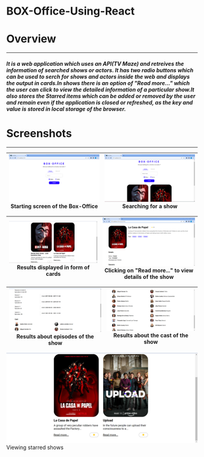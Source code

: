 # BOX-Office-Using-React

 # Overview
 --------------------------------
 
 ##### It is a web application which uses an API(TV Maze) and retreives the information of searched shows or actors. It has two radio buttons which can be used to serch for shows and actors inside the web and displays the output in cards.In shows there is an option of "Read more..." which the user can click to view the detailed information of a particular show.It also stores the Starred items which can be added or removed by the user and remain even if the application is closed or refreshed, as the key and value is stored in local storage of the browser. 
 
 # Screenshots
 -------------------------------
  ![screenshot](https://github.com/SAM6358/BOX-Office-Using-React/blob/master/Screenshots/Screenshot%202022-10-02%20044632.png) Starting screen of the Box-Office | ![screenshot](https://github.com/SAM6358/BOX-Office-Using-React/blob/master/Screenshots/Screenshot%202022-10-02%20044806.png) Searching for a show |
|-|-|

 ![screenshot](https://github.com/SAM6358/BOX-Office-Using-React/blob/master/Screenshots/Screenshot%202022-10-02%20044827.png) Results displayed in form of cards | ![screenshot](https://github.com/SAM6358/BOX-Office-Using-React/blob/master/Screenshots/Screenshot%202022-10-02%20045006.png) Clicking on "Read more..." to view details of the show |
|-|-|

![screenshot](https://github.com/SAM6358/BOX-Office-Using-React/blob/master/Screenshots/Screenshot%202022-10-02%20045034.png) Results about episodes of the show | ![screenshot](https://github.com/SAM6358/BOX-Office-Using-React/blob/master/Screenshots/Screenshot%202022-10-02%20045051.png) Results about the cast of the show |
|-|-|

![screenshot](https://github.com/SAM6358/BOX-Office-Using-React/blob/master/Screenshots/Screenshot%202022-10-02%20045316.png) Viewing starred shows
